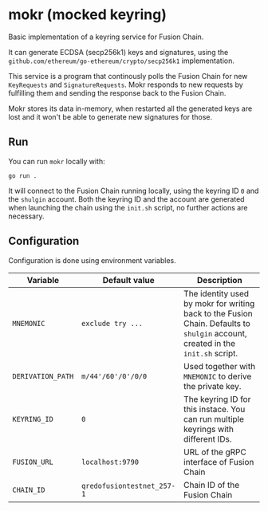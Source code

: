 # mokr (mocked keyring)

Basic implementation of a keyring service for Fusion Chain.

It can generate ECDSA (secp256k1) keys and signatures, using the
`github.com/ethereum/go-ethereum/crypto/secp256k1` implementation.

This service is a program that continously polls the Fusion Chain for new
`KeyRequests` and `SignatureRequests`. Mokr responds to new requests by
fulfilling them and sending the response back to the Fusion Chain.

Mokr stores its data in-memory, when restarted all the generated keys are lost
and it won't be able to generate new signatures for those.


## Run

You can run `mokr` locally with:

```
go run .
```

It will connect to the Fusion Chain running locally, using the keyring ID `0`
and the `shulgin` account. Both the keyring ID and the account are generated
when launching the chain using the `init.sh` script, no further actions are
necessary.


## Configuration

Configuration is done using environment variables.

| Variable | Default value | Description |
| --- | --- | --- |
| `MNEMONIC` | `exclude try ...` | The identity used by mokr for writing back to the Fusion Chain. Defaults to `shulgin` account, created in the `init.sh` script. |
| `DERIVATION_PATH` | `m/44'/60'/0'/0/0` | Used together with `MNEMONIC` to derive the private key. |
| `KEYRING_ID` | `0` | The keyring ID for this instace. You can run multiple keyrings with different IDs. |
| `FUSION_URL` | `localhost:9790` | URL of the gRPC interface of Fusion Chain |
| `CHAIN_ID` | `qredofusiontestnet_257-1` | Chain ID of the Fusion Chain |
